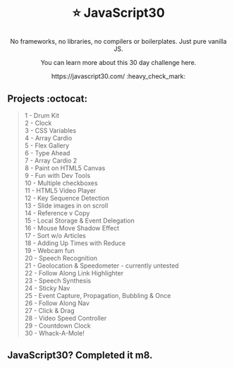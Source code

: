 # <p align=center> :star: JavaScript30  
  
<p align=center> No frameworks, no libraries, no compilers or boilerplates. Just pure vanilla JS.  
<p align=center>You can learn more about this 30 day challenge here.  
<p align=center>https://javascript30.com/ :heavy_check_mark:

## Projects :octocat:
>1 - Drum Kit  
>2 - Clock  
>3 - CSS Variables  
>4 - Array Cardio  
>5 - Flex Gallery  
>6 - Type Ahead  
>7 - Array Cardio 2  
>8 - Paint on HTML5 Canvas  
>9 - Fun with Dev Tools  
>10 - Multiple checkboxes  
>11 - HTML5 Video Player  
>12 - Key Sequence Detection  
>13 - Slide images in on scroll  
>14 - Reference v Copy  
>15 - Local Storage & Event Delegation  
>16 - Mouse Move Shadow Effect  
>17 - Sort w/o Articles  
>18 - Adding Up Times with Reduce  
>19 - Webcam fun  
>20 - Speech Recognition  
>21 - Geolocation & Speedometer - currently untested  
>22 - Follow Along Link Highlighter  
>23 - Speech Synthesis  
>24 - Sticky Nav  
>25 - Event Capture, Propagation, Bubbling & Once  
>26 - Follow Along Nav  
>27 - Click & Drag  
>28 - Video Speed Controller  
>29 - Countdown Clock  
>30 - Whack-A-Mole!  

## JavaScript30? Completed it m8.
